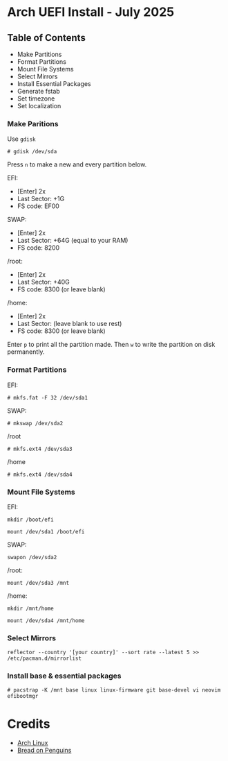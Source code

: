 # Arch UEFI Install - July 2025

## Table of Contents
   - Make Partitions
   - Format Partitions
   - Mount File Systems
   - Select Mirrors
   - Install Essential Packages
   - Generate fstab 
   - Set timezone
   - Set localization 

### Make Paritions

Use ```gdisk```

```# gdisk /dev/sda```

Press ```n``` to make a new and every partition below.

EFI:  
   - [Enter] 2x
   - Last Sector: +1G
   - FS code: EF00

SWAP:
   - [Enter] 2x
   - Last Sector: +64G (equal to your RAM)
   - FS code: 8200

/root:
   - [Enter] 2x
   - Last Sector: +40G
   - FS code: 8300 (or leave blank)

/home:
   - [Enter] 2x
   - Last Sector: (leave blank to use rest)
   - FS code: 8300 (or leave blank)

Enter ```p``` to print all the partition made. Then ```w``` to write the partition on disk permanently.

### Format Partitions

EFI:

```# mkfs.fat -F 32 /dev/sda1```

SWAP:

```# mkswap /dev/sda2```

/root

```# mkfs.ext4 /dev/sda3```

/home

```# mkfs.ext4 /dev/sda4```


### Mount File Systems

EFI:

```mkdir /boot/efi```

```mount /dev/sda1 /boot/efi```


SWAP:

```swapon /dev/sda2```

/root:

```mount /dev/sda3 /mnt```

/home:

```mkdir /mnt/home```

```mount /dev/sda4 /mnt/home```

### Select Mirrors

```reflector --country '[your country]' --sort rate --latest 5 >> /etc/pacman.d/mirrorlist```


### Install base & essential packages

```# pacstrap -K /mnt base linux linux-firmware git base-devel vi neovim efibootmgr```

# Credits
- [Arch Linux](https://wiki.archlinux.org/title/Main_page)
- [Bread on Penguins](https://www.youtube.com/@BreadOnPenguins)
